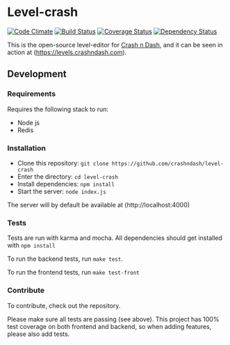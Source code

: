 Level-crash
===========
[![Code Climate](http://img.shields.io/codeclimate/github/crashndash/level-crash.svg)](https://codeclimate.com/github/crashndash/level-crash)
[![Build Status](https://travis-ci.org/crashndash/level-crash.svg)](https://travis-ci.org/crashndash/level-crash)
[![Coverage Status](http://img.shields.io/coveralls/crashndash/level-crash.svg)](https://coveralls.io/r/crashndash/level-crash?branch=master)
[![Dependency Status](https://david-dm.org/crashndash/level-crash.svg?theme=shields.io)](https://david-dm.org/crashndash/level-crash)

This is the open-source level-editor for [Crash n Dash](https://crashndash.com), and it can be seen in action at (https://levels.crashndash.com).

## Development
### Requirements
Requires the following stack to run:
- Node js
- Redis

### Installation
- Clone this repository: `git clone https://github.com/crashndash/level-crash`
- Enter the directory: `cd level-crash`
- Install dependencies: `npm install`
- Start the server: `node index.js`

The server will by default be available at (http://localhost:4000)

### Tests
Tests are run with karma and mocha. All dependencies should get installed with
`npm install`

To run the backend tests, run `make test`.

To run the frontend tests, run `make test-front`

### Contribute
To contribute, check out the repository.

Please make sure all tests are passing (see above). This project has 100% test 
coverage on both frontend and backend, so when adding features, please also add
tests.
